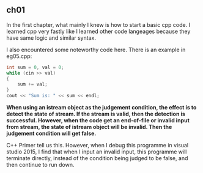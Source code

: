 ## ch01
In the first chapter, what mainly I knew is how to start a basic cpp code. I learned cpp very fastly like I learned other code langeages because they have same logic and similar syntax.

I also encountered some noteworthy code here. There is an example in eg05.cpp:
```cpp
int sum = 0, val = 0;
while (cin >> val)
{
	sum += val;
}
cout << "Sum is: " << sum << endl;
```
**When using an istream object as the judgement condition, the effect is to detect the state of stream. If the stream is valid, then the detection is successful. However, when the code get an end-of-file or invalid input from stream, the state of istream object will be invalid. Then the judgement condition will get false.**

C++ Primer tell us this. However, when I debug this programme in visual studio 2015, I find that when I input an invalid input, this programme will terminate directly, instead of the condition being judged to be false, and then continue to run down.